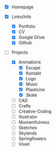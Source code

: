 - [x] Homepage 

- [x] Links/Info
    - [x] Portfolio
    - [x] CV
    - [x] Google Drive
    - [x] Github

- [ ] Projects
    - [x] Animations
        - [x] Escape
        - [x] Kontakt
        - [x] Logo
        - [x] Music
        - [x] Plasticine
        - [x] Skate
    - [ ] CAD
    - [ ] Crafts
    - [ ] Creative-Coding
    - [ ] Illustrator
    - [ ] Momentfulness
    - [ ] Sketches
    - [ ] Skylands
    - [ ] Springflowers
    - [ ] Voxel